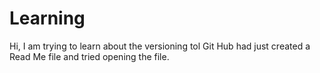 # Learning
Hi, I am trying to learn about the versioning tol Git Hub
had just created a Read Me file and tried opening the file.

